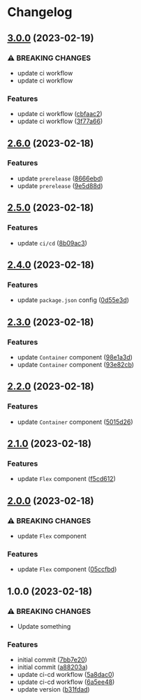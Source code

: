 # Changelog

## [3.0.0](https://github.com/pvduc-dev/plana-ui/compare/v2.6.0...v3.0.0) (2023-02-19)


### ⚠ BREAKING CHANGES

* update ci workflow
* update ci workflow

### Features

* update ci workflow ([cbfaac2](https://github.com/pvduc-dev/plana-ui/commit/cbfaac2f34586947affbdffb0fbd6c48929695b5))
* update ci workflow ([3f77a66](https://github.com/pvduc-dev/plana-ui/commit/3f77a66d41abe625ba43e5bf45497d87afaad3e6))

## [2.6.0](https://github.com/pvduc-dev/plana-ui/compare/v2.5.0...v2.6.0) (2023-02-18)


### Features

* update `prerelease` ([8666ebd](https://github.com/pvduc-dev/plana-ui/commit/8666ebd537e93d1be2be0b0631c9ccc034b049eb))
* update `prerelease` ([9e5d88d](https://github.com/pvduc-dev/plana-ui/commit/9e5d88db50e5fe4a1f0dec5caebb424cde53d928))

## [2.5.0](https://github.com/pvduc-dev/plana-ui/compare/v2.4.0...v2.5.0) (2023-02-18)


### Features

* update `ci/cd` ([8b09ac3](https://github.com/pvduc-dev/plana-ui/commit/8b09ac391727322e0965a3d34868b23612f20f81))

## [2.4.0](https://github.com/pvduc-dev/plana-ui/compare/v2.3.0...v2.4.0) (2023-02-18)


### Features

* update `package.json` config ([0d55e3d](https://github.com/pvduc-dev/plana-ui/commit/0d55e3d41c3232a13393e4000d37e5720a52b1bf))

## [2.3.0](https://github.com/pvduc-dev/plana-ui/compare/v2.2.0...v2.3.0) (2023-02-18)


### Features

* update `Container` component ([98e1a3d](https://github.com/pvduc-dev/plana-ui/commit/98e1a3d1912ef2e4cbac3b3197949a3eff41a781))
* update `Container` component ([93e82cb](https://github.com/pvduc-dev/plana-ui/commit/93e82cb6088cae49af5c2e6adaa4e89edcca9d1e))

## [2.2.0](https://github.com/pvduc-dev/plana-ui/compare/v2.1.0...v2.2.0) (2023-02-18)


### Features

* update `Container` component ([5015d26](https://github.com/pvduc-dev/plana-ui/commit/5015d26dda65384f117a5ce337b31012a795ed5a))

## [2.1.0](https://github.com/pvduc-dev/plana-ui/compare/v2.0.0...v2.1.0) (2023-02-18)


### Features

* update `Flex` component ([f5cd612](https://github.com/pvduc-dev/plana-ui/commit/f5cd612568ee43298ed98372bb466ccc84214cb7))

## [2.0.0](https://github.com/pvduc-dev/plana-ui/compare/v1.0.0...v2.0.0) (2023-02-18)


### ⚠ BREAKING CHANGES

* update `Flex` component

### Features

* update `Flex` component ([05ccfbd](https://github.com/pvduc-dev/plana-ui/commit/05ccfbd2406a9879d05b743c59ebea76a0e959c3))

## 1.0.0 (2023-02-18)


### ⚠ BREAKING CHANGES

* Update something

### Features

* initial commit ([7bb7e20](https://github.com/pvduc-dev/plana-ui/commit/7bb7e200ad9e22c46022daa570d0360e024c9717))
* initial commit ([a88203a](https://github.com/pvduc-dev/plana-ui/commit/a88203ae0985dd61d8138cfdad0d9e39b8a7d532))
* update ci-cd workflow ([5a8dac0](https://github.com/pvduc-dev/plana-ui/commit/5a8dac02fac86e18409ccdd9cf48e7ffae42f4c5))
* update ci-cd workflow ([6a5ee48](https://github.com/pvduc-dev/plana-ui/commit/6a5ee48569a5bdf25ad01f75b8034c240489b94a))
* update version ([b31fdad](https://github.com/pvduc-dev/plana-ui/commit/b31fdadc4737928b76b13c02d91c26c6e644e535))
